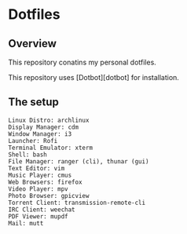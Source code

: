 # Dotfiles

## Overview

This repository conatins my personal dotfiles.

This repository uses [Dotbot][dotbot] for installation.

## The setup

```
Linux Distro: archlinux
Display Manager: cdm
Window Manager: i3
Launcher: Rofi
Terminal Emulator: xterm
Shell: bash
File Manager: ranger (cli), thunar (gui)
Text Editor: vim
Music Player: cmus
Web Browsers: firefox
Video Player: mpv
Photo Browser: gpicview
Torrent Client: transmission-remote-cli
IRC Client: weechat
PDF Viewer: mupdf
Mail: mutt
```
